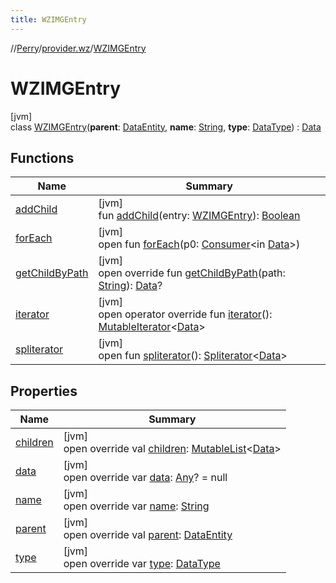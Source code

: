 ```yaml
---
title: WZIMGEntry
---
```

//[Perry](../../../index.html)/[provider.wz](../index.html)/[WZIMGEntry](index.html)



# WZIMGEntry



[jvm]\
class [WZIMGEntry](index.html)(**parent**: [DataEntity](../../provider/-data-entity/index.html), **name**: [String](https://kotlinlang.org/api/latest/jvm/stdlib/kotlin/-string/index.html), **type**: [DataType](../-data-type/index.html)) : [Data](../../provider/-data/index.html)



## Functions


| Name | Summary |
|---|---|
| [addChild](add-child.html) | [jvm]<br>fun [addChild](add-child.html)(entry: [WZIMGEntry](index.html)): [Boolean](https://kotlinlang.org/api/latest/jvm/stdlib/kotlin/-boolean/index.html) |
| [forEach](../-x-m-l-dom-data/index.html#1183192644%2FFunctions%2F863300109) | [jvm]<br>open fun [forEach](../-x-m-l-dom-data/index.html#1183192644%2FFunctions%2F863300109)(p0: [Consumer](https://docs.oracle.com/javase/8/docs/api/java/util/function/Consumer.html)<in [Data](../../provider/-data/index.html)>) |
| [getChildByPath](get-child-by-path.html) | [jvm]<br>open override fun [getChildByPath](get-child-by-path.html)(path: [String](https://kotlinlang.org/api/latest/jvm/stdlib/kotlin/-string/index.html)): [Data](../../provider/-data/index.html)? |
| [iterator](iterator.html) | [jvm]<br>open operator override fun [iterator](iterator.html)(): [MutableIterator](https://kotlinlang.org/api/latest/jvm/stdlib/kotlin.collections/-mutable-iterator/index.html)<[Data](../../provider/-data/index.html)> |
| [spliterator](../-x-m-l-dom-data/index.html#-1387152138%2FFunctions%2F863300109) | [jvm]<br>open fun [spliterator](../-x-m-l-dom-data/index.html#-1387152138%2FFunctions%2F863300109)(): [Spliterator](https://docs.oracle.com/javase/8/docs/api/java/util/Spliterator.html)<[Data](../../provider/-data/index.html)> |


## Properties


| Name | Summary |
|---|---|
| [children](children.html) | [jvm]<br>open override val [children](children.html): [MutableList](https://kotlinlang.org/api/latest/jvm/stdlib/kotlin.collections/-mutable-list/index.html)<[Data](../../provider/-data/index.html)> |
| [data](data.html) | [jvm]<br>open override var [data](data.html): [Any](https://kotlinlang.org/api/latest/jvm/stdlib/kotlin/-any/index.html)? = null |
| [name](name.html) | [jvm]<br>open override var [name](name.html): [String](https://kotlinlang.org/api/latest/jvm/stdlib/kotlin/-string/index.html) |
| [parent](parent.html) | [jvm]<br>open override val [parent](parent.html): [DataEntity](../../provider/-data-entity/index.html) |
| [type](type.html) | [jvm]<br>open override var [type](type.html): [DataType](../-data-type/index.html) |

